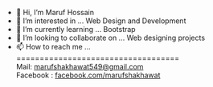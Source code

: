 - 👋 Hi, I’m Maruf Hossain
- 👀 I’m interested in ... Web Design and Development
- 🌱 I’m currently learning ... Bootstrap
- 💞️ I’m looking to collaborate on ... Web designing projects
- 📫 How to reach me ... <br>
=================================== <br>
Mail: marufshakhawat549@gmail.com <br>
Facebook : <a href="https://facebook.com/marufshakhawat" target="_blank"> facebook.com/marufshakhawat</a>

<!---
marufs-code/marufs-code is a ✨ special ✨ repository because its `README.md` (this file) appears on your GitHub profile.
You can click the Preview link to take a look at your changes.
--->

